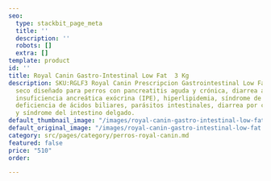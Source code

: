 ```yaml
---
seo:
  type: stackbit_page_meta
  title: ''
  description: ''
  robots: []
  extra: []
template: product
id: ''
title: Royal Canin Gastro-Intestinal Low Fat  3 Kg
description: SKU:RGLF3 Royal Canin Prescripcion Gastrointestinal Low Fat es un alimento
  seco diseñado para perros con pancreatitis aguda y crónica, diarrea aguda y crónica,
  insuficiencia ancreática exócrina (IPE), hiperlipidemia, síndrome de mala absorción,
  deficiencia de ácidos biliares, parásitos intestinales, diarrea por cambio de dieta
  y síndrome del intestino delgado.
default_thumbnail_image: "/images/royal-canin-gastro-intestinal-low-fat.jpg"
default_original_image: "/images/royal-canin-gastro-intestinal-low-fat.jpg"
category: src/pages/category/perros-royal-canin.md
featured: false
price: "510"
order: 

---
```

